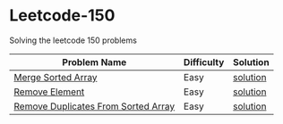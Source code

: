 # Leetcode-150
Solving the leetcode 150 problems

| Problem Name     | Difficulty | Solution |
|-----------------|------------|----------|
| [Merge Sorted Array](https://leetcode.com/problems/merge-sorted-array/) | Easy | [solution](Merge_Array/) |
| [Remove Element](https://leetcode.com/problems/remove-element/) | Easy | [solution](Remove_Element/) |
| [Remove Duplicates From Sorted Array](https://leetcode.com/problems/remove-duplicates-from-sorted-array/) | Easy | [solution](Remove-Duplicates-From-Sorted-Array/) |

